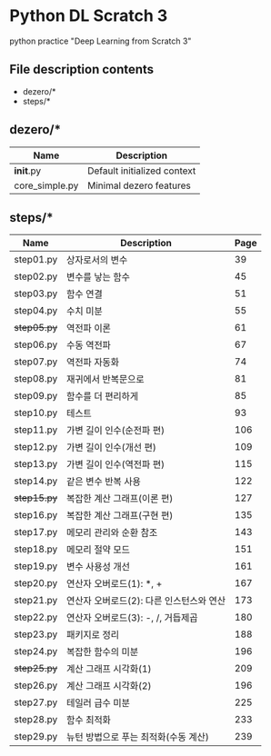 # Python DL Scratch 3

python practice "Deep Learning from Scratch 3"

## File description contents
- dezero/*
- steps/*

## dezero/*
| Name | Description |
| --- | --- |
| __init__.py | Default initialized context |
| core_simple.py | Minimal dezero features |


## steps/*
| Name | Description | Page |
| --- | --- | --- |
| step01.py | 상자로서의 변수 | 39 |
| step02.py | 변수를 낳는 함수 | 45 |
| step03.py | 함수 연결 | 51 |
| step04.py | 수치 미분 | 55 |
| ~~step05.py~~ | 역전파 이론 | 61 |
| step06.py | 수동 역전파 | 67 |
| step07.py | 역전파 자동화 | 74 |
| step08.py | 재귀에서 반복문으로 | 81 |
| step09.py | 함수를 더 편리하게 | 85 |
| step10.py | 테스트 | 93 |
| step11.py | 가변 길이 인수(순전파 편) | 106 |
| step12.py | 가변 길이 인수(개선 편) | 109 |
| step13.py | 가변 길이 인수(역전파 편) | 115 |
| step14.py | 같은 변수 반복 사용 | 122 |
| ~~step15.py~~ | 복잡한 계산 그래프(이론 편) | 127 |
| step16.py | 복잡한 계산 그래프(구현 편) | 135 |
| step17.py | 메모리 관리와 순환 참조 | 143 |
| step18.py | 메모리 절약 모드 | 151 |
| step19.py | 변수 사용성 개선 | 161 |
| step20.py | 연산자 오버로드(1): *, + | 167 |
| step21.py | 연산자 오버로드(2): 다른 인스턴스와 연산 | 173 |
| step22.py | 연산자 오버로드(3): -, /, 거듭제곱 | 180 |
| step23.py | 패키지로 정리 | 188 |
| step24.py | 복잡한 함수의 미분 | 196 |
| ~~step25.py~~ | 계산 그래프 시각화(1) | 209 |
| step26.py | 계산 그래프 시각화(2) | 196 |
| step27.py | 테일러 급수 미분 | 225 |
| step28.py | 함수 최적화 | 233 |
| step29.py | 뉴턴 방법으로 푸는 최적화(수동 계산) | 239 |

